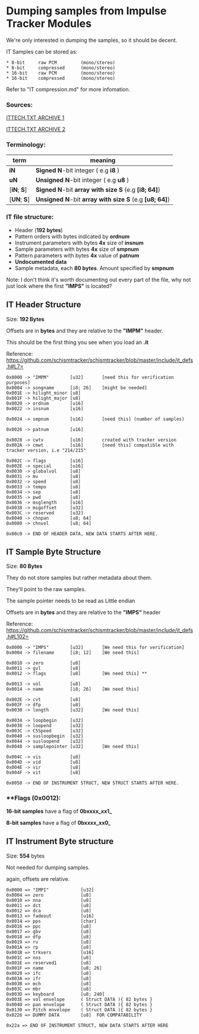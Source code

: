 # Dumping samples from Impulse Tracker Modules

We're only interested in dumping the samples, so it should be decent.

IT Samples can be stored as:
```
* 8-bit     raw PCM         (mono/stereo)
* 8-bit     compressed      (mono/stereo)
* 16-bit    raw PCM         (mono/stereo)
* 16-bit    compressed      (mono/stereo)
```
Refer to "IT compression.md" for more infomation.

### Sources:

[ITTECH.TXT ARCHIVE 1](https://web.archive.org/web/20220610182703/https://github.com/schismtracker/schismtracker/wiki/ITTECH.TXT)

[ITTECH.TXT ARCHIVE 2](https://ia600506.us.archive.org/view_archive.php?archive=/4/items/msdos_it214c_shareware/it214c.zip&file=ITTECH.TXT)


### Terminology:
|term| meaning|
|---|---|
|**iN**|**Signed** **N**-bit integer ( e.g **i8** )|
|**uN**|**Unsigned** **N**-bit integer ( e.g **u8** )|
| [**iN**; **S**]| **Signed** **N**-bit **array with size S**  (e.g **[i8; 64]**)|
| [**UN**; **S**]| **Unsigned** **N**-bit **array with size S**  (e.g **[u8; 64]**)|


### IT file structure:
* Header (**192 bytes**)
* Pattern orders with bytes indicated by **ordnum**
* Instrument parameters with bytes **4x** size of **insnum**
* Sample parameters with bytes **4x** size of **smpnum**
* Pattern parameters with bytes **4x** value of **patnum**
* **Undocumented data**
* Sample metadata, each **80 bytes**. Amount specified by **smpnum**

Note: I don't think it's worth documenting out every part of the file, why not just look where the first **"IMPS"** is located?

## IT Header Structure
Size: **192 Bytes** 

Offsets are in **bytes** and they are relative to the **"IMPM"** header.

This should be the first thing you see when you load an **.it**

Reference: https://github.com/schismtracker/schismtracker/blob/master/include/it_defs.h#L7=

```
0x0000 -> "IMPM"        [u32]       [need this for verification purposes]
0x0004 -> songname      [i8; 26]    [might be needed]
0x001E -> hilight_minor [u8]
0x001F -> hilight_major [u8]
0x0020 -> ordnum        [u16]
0x0022 -> insnum        [u16] 

0x0024 -> smpnum        [u16]       [need this] (number of samples)

0x0026 -> patnum        [u16]

0x0028 -> cwtv          [u16]       created with tracker version
0x002A -> cmwt          [u16]       [need this] compatible with tracker version, i.e "214/215"

0x002C -> flags         [u16]
0x002E -> special       [u16]
0x0030 -> globalvol     [u8]
0x0031 -> mv            [u8]
0x0032 -> speed         [u8]
0x0033 -> tempo         [u8]
0x0034 -> sep           [u8]
0x0035 -> pwd           [u8]
0x0036 -> msglength     [u16]
0x0038 -> msgoffset     [u32]
0x003C -> reserved      [u32]
0x0040 -> chnpan        [u8; 64]
0x0080 -> chnvol        [u8; 64]

0x00c0 -> END OF HEADER DATA, NEW DATA STARTS AFTER HERE. 

```





## IT Sample Byte Structure
Size: **80 Bytes**

They do not store samples but rather metadata about them. 

They'll point to the raw samples. 

The sample pointer needs to be read as Little endian


Offsets are in **bytes** and they are relative to the **"IMPS"** header

Reference: https://github.com/schismtracker/schismtracker/blob/master/include/it_defs.h#L102=

```
0x0000 -> "IMPS"        [u32]       [We need this for verification]
0x0004 -> filename      [i8; 12]    [We need this]

0x0010 -> zero          [u8]
0x0011 -> gvl           [u8]        
0x0012 -> flags         [u8]        [We need this] **

0x0013 -> vol           [u8]
0x0014 -> name          [i8; 26]    [We need this]

0x002E -> cvt           [u8]
0x002F -> dfp           [u8]
0x0030 -> length        [u32]       [We need this]

0x0034 -> loopbegin     [u32]
0x0038 -> loopend       [u32]
0x003C -> C5Speed       [u32]
0x0040 -> susloopbegin  [u32]
0x0044 -> susloopend    [u32]
0x0048 -> samplepointer [u32]       [We need this]

0x004C -> vis           [u8]
0x004D -> vid           [u8]
0x004E -> vir           [u8]
0x004F -> vit           [u8]

0x0050 -> END OF INSTRUMENT STRUCT, NEW STRUCT STARTS AFTER HERE.
```

### **Flags (0x0012):


**16-bit samples** have a flag of   **0bxxxx_xx1_**

**8-bit samples** have a flag of    **0bxxxx_xx0_**






## IT Instrument Byte structure
Size: **554** bytes

Not needed for dumping samples. 

again, offsets are relative.
```
0x0000 => "IMPI"            [u32]
0x0004 => zero              [u8]
0x0010 => nna               [u8]
0x0011 => dct               [u8]
0x0012 => dca               [u8]
0x0013 => fadeout           [u16]
0x0014 => pps               [char]
0x0016 => ppc               [u8]
0x0017 => gbv               [u8]
0x0018 => dfp               [u8]
0x0019 => rv                [u8]
0x001A => rp                [u8]
0x001B => trkvers           [u16]
0x001C => nos               [u8]
0x001E => reserved1         [u8]
0x001F => name              [u8; 26]
0x0020 => ifc               [u8]
0x003A => ifr               [u8]
0x003B => mch               [u8]
0x003C => mbr               [u8]
0x003D => keyboard          [u8; 240]
0x003E => vol envelope      ( Struct DATA ){ 82 bytes }
0x0040 => pan envelope      ( Struct DATA ){ 82 bytes }
0x0130 => Pitch envelope    ( Struct DATA ){ 82 bytes }
0x0226 => DUMMY DATA        [u8]  FOR COMPATABILITY

0x22a => END OF INSTRUMENT STRUCT, NEW DATA STARTS AFTER HERE
```
